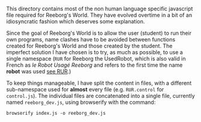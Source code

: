 
This directory contains most of the non human language specific javascript file
required for Reeborg's World. They have evolved overtime in a bit of an
idiosyncratic fashion which deserves some explanation.

Since the goal of Reeborg's World is to allow the user (student) to
run their own programs, name clashes have to be avoided between functions
created for Reeborg's World and those created by the student.
The imperfect solution I have chosen is to try, as much as possible, to use
a single namespace (`RUR` for Reeborg the UsedRobot, which is also valid
in French as _le Robot Usagé Reeborg_ and refers to the first time the
name **robot** was used [see RUR](https://en.wikipedia.org/wiki/R.U.R).)

To keep things manageable, I have split the content in files, with a different
sub-namespace used for **almost** every file (e.g. `RUR.control` for `control.js`).
The individual files are concatenated into a single file, currently named
`reeborg_dev.js`, using browserify with the command:

    browserify index.js -o reeborg_dev.js
